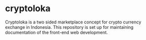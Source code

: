 # cryptoloka
Cryptoloka is a two sided marketplace concept for crypto currency exchange in Indonesia. This repository is set up for maintaining documentation of the front-end web development.
